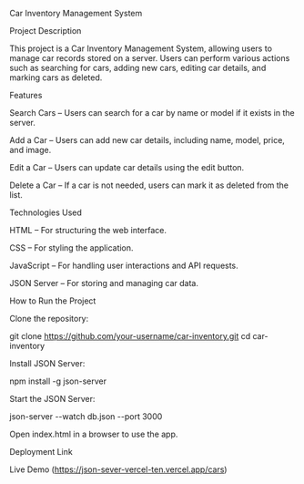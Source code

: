 Car Inventory Management System

Project Description

This project is a Car Inventory Management System, allowing users to manage car records stored on a server. Users can perform various actions such as searching for cars, adding new cars, editing car details, and marking cars as deleted.

Features

Search Cars – Users can search for a car by name or model if it exists in the server.
<!if it dosent submit just create click submit then refresh just incase>

Add a Car – Users can add new car details, including name, model, price, and image.

Edit a Car – Users can update car details using the edit button.

Delete a Car – If a car is not needed, users can mark it as deleted from the list.

Technologies Used

HTML – For structuring the web interface.

CSS – For styling the application.

JavaScript – For handling user interactions and API requests.

JSON Server – For storing and managing car data.

How to Run the Project

Clone the repository:

git clone https://github.com/your-username/car-inventory.git
cd car-inventory

Install JSON Server:

npm install -g json-server

Start the JSON Server:

json-server --watch db.json --port 3000

Open index.html in a browser to use the app.

Deployment Link

Live Demo (https://json-sever-vercel-ten.vercel.app/cars)
